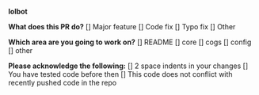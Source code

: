 **lolbot**

**What does this PR do?**
[] Major feature
[] Code fix
[] Typo fix
[] Other

**Which area are you going to work on?**
[] README
[] core
[] cogs
[] config
[] other

**Please acknowledge the following:**
[] 2 space indents in your changes
[] You have tested code before then
[] This code does not conflict with recently pushed code in the repo

